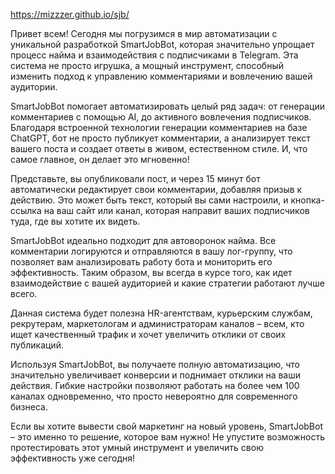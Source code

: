 https://mizzzer.github.io/sjb/

Привет всем! Сегодня мы погрузимся в мир автоматизации с уникальной разработкой SmartJobBot, которая значительно упрощает процесс найма и взаимодействия с подписчиками в Telegram. Эта система не просто игрушка, а мощный инструмент, способный изменить подход к управлению комментариями и вовлечению вашей аудитории.

SmartJobBot помогает автоматизировать целый ряд задач: от генерации комментариев с помощью AI, до активного вовлечения подписчиков. Благодаря встроенной технологии генерации комментариев на базе ChatGPT, бот не просто публикует комментарии, а анализирует текст вашего поста и создает ответы в живом, естественном стиле. И, что самое главное, он делает это мгновенно!

Представьте, вы опубликовали пост, и через 15 минут бот автоматически редактирует свои комментарии, добавляя призыв к действию. Это может быть текст, который вы сами настроили, и кнопка-ссылка на ваш сайт или канал, которая направит ваших подписчиков туда, где вы хотите их видеть.

SmartJobBot идеально подходит для автоворонок найма. Все комментарии логируются и отправляются в вашу лог-группу, что позволяет вам анализировать работу бота и мониторить его эффективность. Таким образом, вы всегда в курсе того, как идет взаимодействие с вашей аудиторией и какие стратегии работают лучше всего.

Данная система будет полезна HR-агентствам, курьерским службам, рекрутерам, маркетологам и администраторам каналов – всем, кто ищет качественный трафик и хочет увеличить отклики от своих публикаций.

Используя SmartJobBot, вы получаете полную автоматизацию, что значительно увеличивает конверсии и поднимает отклики на ваши действия. Гибкие настройки позволяют работать на более чем 100 каналах одновременно, что просто невероятно для современного бизнеса.

Если вы хотите вывести свой маркетинг на новый уровень, SmartJobBot – это именно то решение, которое вам нужно! Не упустите возможность протестировать этот умный инструмент и увеличить свою эффективность уже сегодня!

